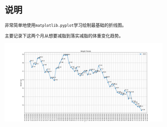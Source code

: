 # 说明

非常简单地使用`matplotlib.pyplot`学习绘制最基础的折线图。

主要记录下这两个月从想要减脂到落实减脂的体重变化趋势。

![weight_trend_20230717-202230915.png](weight_trend_20230717-202230915.png)
